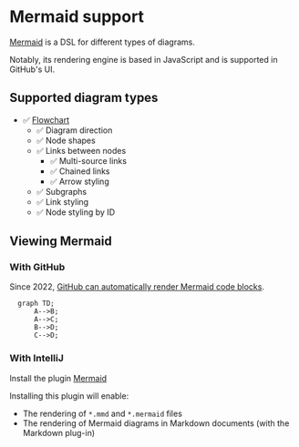 # Mermaid support

[Mermaid](http://mermaid.js.org/) is a DSL for different types of diagrams.

Notably, its rendering engine is based in JavaScript and is supported in GitHub's UI.

## Supported diagram types

- :white_check_mark: [Flowchart](https://mermaid.js.org/syntax/flowchart.html#styling-and-classes)
  - :white_check_mark: Diagram direction 
  - :white_check_mark: Node shapes
  - :white_check_mark: Links between nodes
    - :white_check_mark: Multi-source links
    - :white_check_mark: Chained links
    - :white_check_mark: Arrow styling
  - :white_check_mark: Subgraphs
  - :white_check_mark: Link styling
  - :white_check_mark: Node styling by ID

## Viewing Mermaid

### With GitHub

Since 2022, [GitHub can automatically render Mermaid code blocks](https://github.blog/2022-02-14-include-diagrams-markdown-files-mermaid/).

```mermaid
  graph TD;
      A-->B;
      A-->C;
      B-->D;
      C-->D;
```

### With IntelliJ

Install the plugin [Mermaid](https://plugins.jetbrains.com/plugin/20146-mermaid)

Installing this plugin will enable:

- The rendering of `*.mmd` and `*.mermaid` files
- The rendering of Mermaid diagrams in Markdown documents (with the Markdown plug-in)
